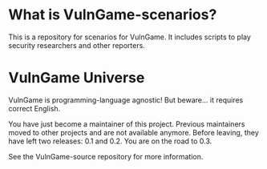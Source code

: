 # What is VulnGame-scenarios?

This is a repository for scenarios for VulnGame. It includes scripts to play
security researchers and other reporters.

# VulnGame Universe

VulnGame is programming-language agnostic! But beware... it requires correct English.

You have just become a maintainer of this project. Previous maintainers moved to
other projects and are not available anymore. Before leaving, they have left
two releases: 0.1 and 0.2. You are on the road to 0.3.

See the VulnGame-source repository for more information.

